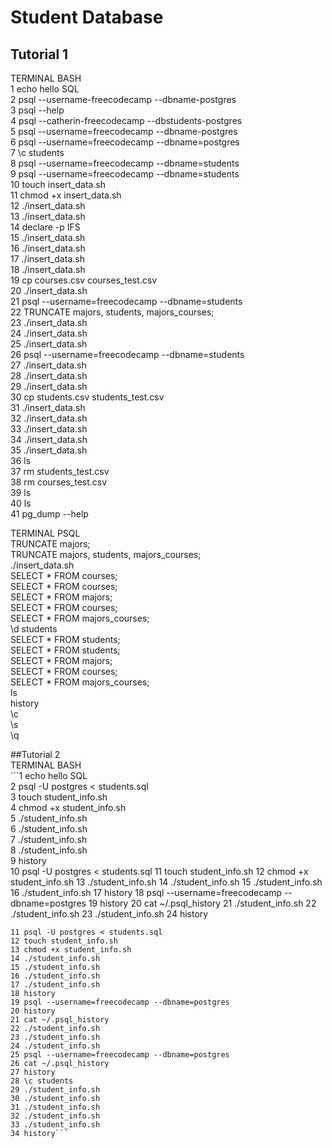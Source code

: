 # Student Database

## Tutorial 1
TERMINAL BASH  
    1  echo hello SQL  
    2  psql --username-freecodecamp --dbname-postgres  
    3  psql --help  
    4  psql --catherin-freecodecamp --dbstudents-postgres  
    5  psql --username=freecodecamp --dbname-postgres  
    6  psql --username=freecodecamp --dbname=postgres  
    7  \c students  
    8  psql --username=freecodecamp --dbname=students  
    9  psql --username=freecodecamp --dbname=students  
   10  touch insert_data.sh  
   11  chmod +x insert_data.sh  
   12  ./insert_data.sh  
   13  ./insert_data.sh  
   14  declare -p IFS  
   15  ./insert_data.sh  
   16  ./insert_data.sh  
   17  ./insert_data.sh  
   18  ./insert_data.sh  
   19  cp courses.csv courses_test.csv  
   20  ./insert_data.sh  
   21  psql --username=freecodecamp --dbname=students  
   22  TRUNCATE majors, students, majors_courses;  
   23  ./insert_data.sh  
   24  ./insert_data.sh  
   25  ./insert_data.sh  
   26  psql --username=freecodecamp --dbname=students  
   27  ./insert_data.sh  
   28  ./insert_data.sh  
   29  ./insert_data.sh  
   30  cp students.csv students_test.csv  
   31  ./insert_data.sh  
   32  ./insert_data.sh  
   33  ./insert_data.sh  
   34  ./insert_data.sh  
   35  ./insert_data.sh  
   36  ls  
   37  rm students_test.csv  
   38  rm courses_test.csv  
   39  ls  
   40  ls  
   41  pg_dump --help  
   
TERMINAL PSQL  
  TRUNCATE majors;  
  TRUNCATE majors, students, majors_courses;  
  ./insert_data.sh  
  SELECT * FROM courses;  
  SELECT * FROM courses;  
  SELECT * FROM majors;  
  SELECT * FROM courses;  
  SELECT * FROM majors_courses;  
  \d students  
  SELECT * FROM students;  
  SELECT * FROM students;  
  SELECT * FROM majors;  
  SELECT * FROM courses;  
  SELECT * FROM majors_courses;  
  ls  
  history  
  \c  
  \s  
  \q  

  ##Tutorial 2  
  TERMINAL BASH  
  	```1  echo hello SQL  
	2  psql -U postgres < students.sql  
	3  touch student_info.sh  
	4  chmod +x student_info.sh  
	5  ./student_info.sh  
	6  ./student_info.sh  
	7  ./student_info.sh  
	8  ./student_info.sh  
	9  history  
     10 psql -U postgres < students.sql
11 touch student_info.sh
12 chmod +x student_info.sh
13 ./student_info.sh
14 ./student_info.sh
15 ./student_info.sh
16 ./student_info.sh
17 history
18 psql --username=freecodecamp --dbname=postgres
19 history
20 cat ~/.psql_history
21 ./student_info.sh
22 ./student_info.sh
23 ./student_info.sh
24 history
```10 echo hello SQL
11 psql -U postgres < students.sql
12 touch student_info.sh
13 chmod +x student_info.sh
14 ./student_info.sh
15 ./student_info.sh
16 ./student_info.sh
17 ./student_info.sh
18 history
19 psql --username=freecodecamp --dbname=postgres
20 history
21 cat ~/.psql_history
22 ./student_info.sh
23 ./student_info.sh
24 ./student_info.sh
25 psql --username=freecodecamp --dbname=postgres
26 cat ~/.psql_history
27 history
28 \c students
29 ./student_info.sh
30 ./student_info.sh
31 ./student_info.sh
32 ./student_info.sh
33 ./student_info.sh
34 history```

  

